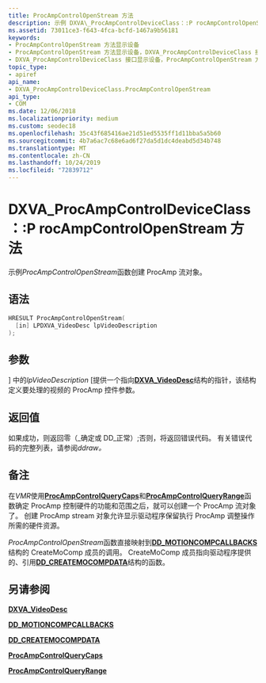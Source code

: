 ```yaml
---
title: ProcAmpControlOpenStream 方法
description: 示例 DXVA\_ProcAmpControlDeviceClass：:P rocAmpControlOpenStream 函数创建 ProcAmp stream 对象。
ms.assetid: 73011ce3-f643-4fca-bcfd-1467a9b56181
keywords:
- ProcAmpControlOpenStream 方法显示设备
- ProcAmpControlOpenStream 方法显示设备，DXVA_ProcAmpControlDeviceClass 接口
- DXVA_ProcAmpControlDeviceClass 接口显示设备，ProcAmpControlOpenStream 方法
topic_type:
- apiref
api_name:
- DXVA_ProcAmpControlDeviceClass.ProcAmpControlOpenStream
api_type:
- COM
ms.date: 12/06/2018
ms.localizationpriority: medium
ms.custom: seodec18
ms.openlocfilehash: 35c43f685416ae21d51ed5535ff1d11bba5a5b60
ms.sourcegitcommit: 4b7a6ac7c68e6ad6f27da5d1dc4deabd5d34b748
ms.translationtype: MT
ms.contentlocale: zh-CN
ms.lasthandoff: 10/24/2019
ms.locfileid: "72839712"
---
```

# <a name="dxva_procampcontroldeviceclassprocampcontrolopenstream-method"></a>DXVA\_ProcAmpControlDeviceClass：:P rocAmpControlOpenStream 方法


示例*ProcAmpControlOpenStream*函数创建 ProcAmp 流对象。

<a name="syntax"></a>语法
------

```cpp
HRESULT ProcAmpControlOpenStream(
  [in] LPDXVA_VideoDesc lpVideoDescription
);
```

<a name="parameters"></a>参数
----------

\] 中的*lpVideoDescription* \[提供一个指向[**DXVA\_VideoDesc**](https://docs.microsoft.com/windows-hardware/drivers/ddi/dxva/ns-dxva-_dxva_videodesc)结构的指针，该结构定义要处理的视频的 ProcAmp 控件参数。

<a name="return-value"></a>返回值
------------

如果成功，则返回零（\_确定或 DD\_正常）;否则，将返回错误代码。 有关错误代码的完整列表，请参阅*ddraw。*

<a name="remarks"></a>备注
-------

在*VMR*使用[**ProcAmpControlQueryCaps**](dxva-deinterlacecontainerdeviceclass-procampcontrolquerycaps.md)和[**ProcAmpControlQueryRange**](dxva-deinterlacecontainerdeviceclass-procampcontrolqueryrange.md)函数确定 ProcAmp 控制硬件的功能和范围之后，就可以创建一个 ProcAmp 流对象了。 创建 ProcAmp stream 对象允许显示驱动程序保留执行 ProcAmp 调整操作所需的硬件资源。

*ProcAmpControlOpenStream*函数直接映射到[**DD\_MOTIONCOMPCALLBACKS**](https://docs.microsoft.com/windows/desktop/api/ddrawint/ns-ddrawint-dd_motioncompcallbacks)结构的 CreateMoComp 成员的调用。 CreateMoComp 成员指向驱动程序提供的、引用[**DD\_CREATEMOCOMPDATA**](https://docs.microsoft.com/windows/desktop/api/ddrawint/ns-ddrawint-_dd_createmocompdata)结构的函数。

## <a name="span-idsee_alsospansee-also"></a><span id="see_also"></span>另请参阅


[**DXVA\_VideoDesc**](https://docs.microsoft.com/windows-hardware/drivers/ddi/dxva/ns-dxva-_dxva_videodesc)

[**DD\_MOTIONCOMPCALLBACKS**](https://docs.microsoft.com/windows/desktop/api/ddrawint/ns-ddrawint-dd_motioncompcallbacks)

[**DD\_CREATEMOCOMPDATA**](https://docs.microsoft.com/windows/desktop/api/ddrawint/ns-ddrawint-_dd_createmocompdata)

[**ProcAmpControlQueryCaps**](dxva-deinterlacecontainerdeviceclass-procampcontrolquerycaps.md)

[**ProcAmpControlQueryRange**](dxva-deinterlacecontainerdeviceclass-procampcontrolqueryrange.md)

 

 







